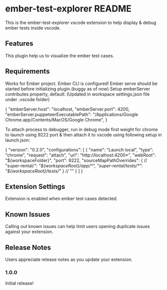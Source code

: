 # ember-test-explorer README

This is the ember-test-explorer vscode extension to help display & debug ember tests inside vscode.

## Features

This plugin help us to visualize the ember test cases.

## Requirements

Works for Ember project. Ember CLI is configured!
Ember serve should be started before initializing plugin.(buggy as of now)
Setup emberServer contributes property, default: (Updated in workspace settings.json file under .vscode folder)

{
"emberServer.host": "localhost,
"emberServer.port": 4200,
"emberServer.puppeteerExecutablePath": "/Applications/Google Chrome.app/Contents/MacOS/Google Chrome",
}

To attach process to debugger, run in debug mode first weight for chrome to launch using 9222 port & then attach it to vscode using following setup in launch.json:

{
  "version": "0.2.0",
  "configurations": [
    {
      "name": "Launch local",
      "type": "chrome",
      "request": "attach",
      "url": "http://localhost:4200*",
      "webRoot": "${workspaceFolder}",
      "port": 9222,
      "sourceMapPathOverrides": {
        // "super-rental/*": "${workspaceRoot}/app/*",
        "super-rental/tests/*": "${workspaceRoot}/tests/*"
      }
      // ""
    }
  ]
}

## Extension Settings

Extension is enabled when ember test cases detected.

## Known Issues

Calling out known issues can help limit users opening duplicate issues against your extension.

## Release Notes

Users appreciate release notes as you update your extension.

### 1.0.0

Initial release!
